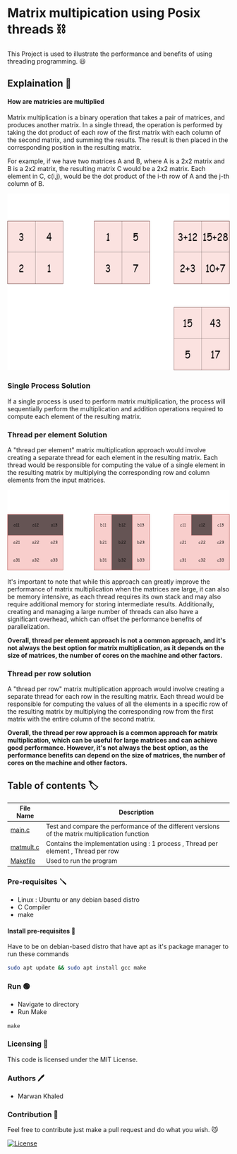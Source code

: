 # Matrix multipication using Posix threads :chains:

This Project is used to illustrate the performance and benefits of using threading programming. :smiley:

## Explaination 📖

#### How are matricies are multiplied

Matrix multiplication is a binary operation that takes a pair of matrices, and produces another matrix. In a single thread, the operation is performed by taking the dot product of each row of the first matrix with each column of the second matrix, and summing the results. The result is then placed in the corresponding position in the resulting matrix.

For example, if we have two matrices A and B, where A is a 2x2 matrix and B is a 2x2 matrix, the resulting matrix C would be a 2x2 matrix. Each element in C, c(i,j), would be the dot product of the i-th row of A and the j-th column of B.

<p align="center" width="100%">
<img src="Illustrations/matmult.png" width="600" height="400">
</p>

### Single Process Solution

If a single process is used to perform matrix multiplication, the
process will sequentially perform the multiplication and addition
operations required to compute each element of the resulting
matrix.

### Thread per element Solution

A "thread per element" matrix multiplication approach would involve creating a separate thread for each element in the resulting matrix. Each thread would be responsible for computing the value of a single element in the resulting matrix by multiplying the corresponding row and column elements from the input matrices.

<p align="center" width="100%">
<img src="illustrations/matmult_thread.png">
</p>

It's important to note that while this approach can greatly improve the performance of matrix multiplication when the matrices are large, it can also be memory intensive, as each thread requires its own stack and may also require additional memory for storing intermediate results. Additionally, creating and managing a large number of threads can also have a significant overhead, which can offset the performance benefits of parallelization.

**Overall, thread per element approach is not a common approach, and it's not always the best option for matrix multiplication, as it depends on the size of matrices, the number of cores on the machine and other factors.**

### Thread per row solution

A "thread per row" matrix multiplication approach would involve creating a separate thread for each row in the resulting matrix. Each thread would be responsible for computing the values of all the elements in a specific row of the resulting matrix by multiplying the corresponding row from the first matrix with the entire column of the second matrix.

**Overall, the thread per row approach is a common approach for matrix multiplication, which can be useful for large matrices and can achieve good performance. However, it's not always the best option, as the performance benefits can depend on the size of matrices, the number of cores on the machine and other factors.**

## Table of contents :label:

| File Name | Description                                                                                      |
|-----------|--------------------------------------------------------------------------------------------------|
| [main.c](https://github.com/XMaroRadoX/Matrix-Multipication-using-posix-threads/blob/master/main.c)   | Test and compare the performance of the different versions of the matrix multiplication function |
| [matmult.c](https://github.com/XMaroRadoX/Matrix-Multipication-using-posix-threads/blob/master/matmult.c) | Contains the implementation using : 1 process , Thread per element , Thread per row              |
| [Makefile](https://github.com/XMaroRadoX/Matrix-Multipication-using-posix-threads/blob/master/Makefile)  | Used to run the program                                                                          |

### Pre-requisites :screwdriver:

* Linux : Ubuntu or any debian based distro
* C Compiler
* make

#### Install pre-requisites :toolbox:

Have to be on debian-based distro that have apt as it's package manager to run these commands

```sh
sudo apt update && sudo apt install gcc make

```

### Run :green_circle:

* Navigate to directory
* Run Make

`make`

### Licensing :pencil:

This code is licensed under the MIT License.

### Authors :pen:

* Marwan Khaled

### Contribution :clinking_glasses:

Feel free to contribute just make a pull request and do what you wish. 😼

[![License](https://img.shields.io/badge/License-MIT-red.svg)](https://opensource.org/licenses/MIT)
